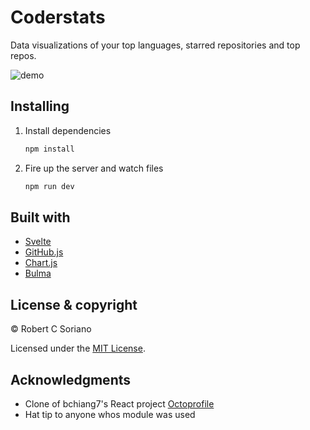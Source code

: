 # Coderstats

Data visualizations of your top languages, starred repositories and top repos.

![demo](https://media.giphy.com/media/XFjMsqgW5K5nW03ivP/giphy.gif)

## Installing

1. Install dependencies

   ```bash
   npm install
   ```

2. Fire up the server and watch files

   ```bash
   npm run dev
   ```

## Built with

- [Svelte](https://svelte.dev/)
- [GitHub.js](https://www.npmjs.com/package/github-api)
- [Chart.js](https://www.chartjs.org/)
- [Bulma](https://bulma.io/)

## License & copyright

© Robert C Soriano

Licensed under the [MIT License](LICENSE).

## Acknowledgments

* Clone of bchiang7's React project [Octoprofile](https://github.com/bchiang7/octoprofile)
* Hat tip to anyone whos module was used